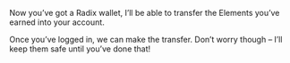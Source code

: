 Now you’ve got a Radix wallet, I’ll be able to transfer the Elements you’ve earned into your account.

Once you’ve logged in, we can make the transfer. Don’t worry though – I’ll keep them safe until you’ve done that!
